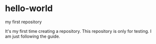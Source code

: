 # hello-world
my first repository

It's my first time creating a repository.
This repository is only for testing.
I am just following the guide.
